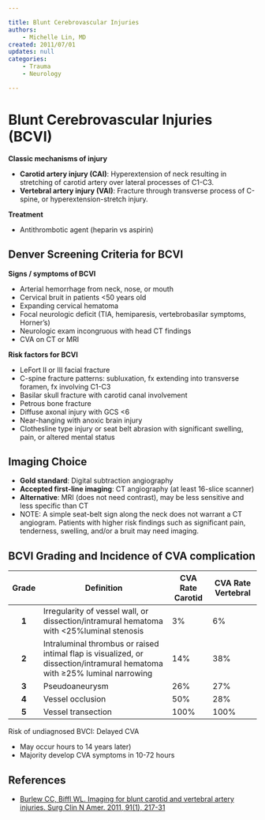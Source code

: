 ```yaml
---

title: Blunt Cerebrovascular Injuries
authors:
    - Michelle Lin, MD
created: 2011/07/01
updates: null
categories:
    - Trauma
    - Neurology

---
```


# Blunt Cerebrovascular Injuries (BCVI)

**Classic mechanisms of injury**

-   **Carotid artery injury (CAI)**: Hyperextension of neck resulting in stretching of carotid artery over lateral processes of C1-C3.
-   **Vertebral artery injury (VAI)**: Fracture through transverse process of C-spine, or hyperextension-stretch injury.

**Treatment**

-   Antithrombotic agent (<span class="drug">heparin</span> vs <span class="drug">aspirin</span>)

## Denver Screening Criteria for BCVI 

**Signs / symptoms of BCVI**

-   Arterial hemorrhage from neck, nose, or mouth
-   Cervical bruit in patients &lt;50 years old
-   Expanding cervical hematoma
-   Focal neurologic deficit (TIA, hemiparesis, vertebrobasilar symptoms, Horner’s) 
-   Neurologic exam incongruous with head CT findings
-   CVA on CT or MRI 

**Risk factors for BCVI**

-   LeFort II or III facial fracture
-   C-spine fracture patterns: subluxation, fx extending into transverse foramen, fx involving C1-C3
-   Basilar skull fracture with carotid canal involvement
-   Petrous bone fracture
-   Diffuse axonal injury with GCS &lt;6
-   Near-hanging with anoxic brain injury
-   Clothesline type injury or seat belt abrasion with significant swelling, pain, or altered mental status

## Imaging Choice

-   **Gold standard**: Digital subtraction angiography
-   **Accepted first-line imaging**: CT angiography (at least 16-slice scanner)
-   **Alternative**: MRI (does not need contrast), may be less sensitive and less specific than CT
-   NOTE: A simple seat-belt sign along the neck does not warrant a CT angiogram. Patients with higher risk findings such as significant pain, tenderness, swelling, and/or a bruit may need imaging.

## BCVI Grading and Incidence of CVA complication

| Grade | Definition  | CVA Rate Carotid   | CVA Rate Vertebral |
|:-------:|-------------|--------------------|--------------------|
| **1**     | Irregularity of vessel wall, or dissection/intramural hematoma with &lt;25%luminal stenosis                               | 3%            | 6%             |
| **2**     | Intraluminal thrombus or raised intimal flap is visualized, or dissection/intramural hematoma with ≥25% luminal narrowing | 14%           | 38%            |
| **3**     | Pseudoaneurysm                                                                                                             | 26%           | 27%            |
| **4**     | Vessel occlusion                                                                                                           | 50%           | 28%            |
| **5**     | Vessel transection                                                                                                         | 100%          | 100%           |

Risk of undiagnosed BVCI: Delayed CVA

- May occur hours to 14 years later) 
- Majority develop CVA symptoms in 10-72 hours

## References

-   [Burlew CC, Biffl WL. Imaging for blunt carotid and vertebral artery injuries. Surg Clin N Amer. 2011, 91(1), 217-31](https://www.ncbi.nlm.nih.gov/pubmed/?term=21184911)
